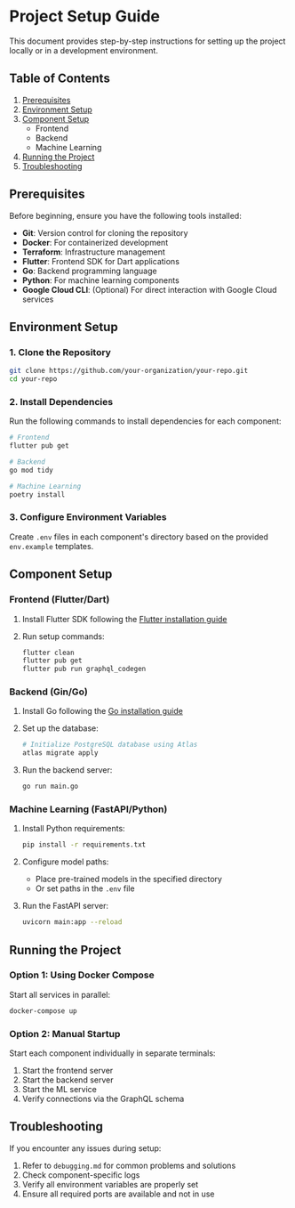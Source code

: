 # Project Setup Guide

This document provides step-by-step instructions for setting up the project locally or in a development environment.

## Table of Contents

1. [Prerequisites](#prerequisites)
2. [Environment Setup](#environment-setup)
3. [Component Setup](#component-setup)
   - Frontend
   - Backend
   - Machine Learning
4. [Running the Project](#running-the-project)
5. [Troubleshooting](#troubleshooting)

## Prerequisites

Before beginning, ensure you have the following tools installed:

- **Git**: Version control for cloning the repository
- **Docker**: For containerized development
- **Terraform**: Infrastructure management
- **Flutter**: Frontend SDK for Dart applications
- **Go**: Backend programming language
- **Python**: For machine learning components
- **Google Cloud CLI**: (Optional) For direct interaction with Google Cloud services

## Environment Setup

### 1. Clone the Repository

```bash
git clone https://github.com/your-organization/your-repo.git
cd your-repo
```

### 2. Install Dependencies

Run the following commands to install dependencies for each component:

```bash
# Frontend
flutter pub get

# Backend
go mod tidy

# Machine Learning
poetry install
```

### 3. Configure Environment Variables

Create `.env` files in each component's directory based on the provided `env.example` templates.

## Component Setup

### Frontend (Flutter/Dart)

1. Install Flutter SDK following the [Flutter installation guide](https://flutter.dev/docs/get-started/install)
2. Run setup commands:

   ```bash
   flutter clean
   flutter pub get
   flutter pub run graphql_codegen
   ```

### Backend (Gin/Go)

1. Install Go following the [Go installation guide](https://golang.org/doc/install)
2. Set up the database:

   ```bash
   # Initialize PostgreSQL database using Atlas
   atlas migrate apply
   ```

3. Run the backend server:

   ```bash
   go run main.go
   ```

### Machine Learning (FastAPI/Python)

1. Install Python requirements:

   ```bash
   pip install -r requirements.txt
   ```

2. Configure model paths:
   - Place pre-trained models in the specified directory
   - Or set paths in the `.env` file

3. Run the FastAPI server:

   ```bash
   uvicorn main:app --reload
   ```

## Running the Project

### Option 1: Using Docker Compose

Start all services in parallel:

```bash
docker-compose up
```

### Option 2: Manual Startup

Start each component individually in separate terminals:

1. Start the frontend server
2. Start the backend server
3. Start the ML service
4. Verify connections via the GraphQL schema

## Troubleshooting

If you encounter any issues during setup:

1. Refer to `debugging.md` for common problems and solutions
2. Check component-specific logs
3. Verify all environment variables are properly set
4. Ensure all required ports are available and not in use
